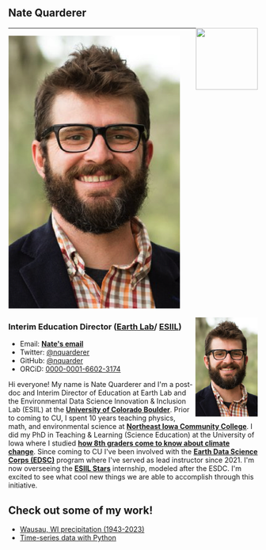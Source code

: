## Nate Quarderer

<img style="float: right;" src="https://earthlab.colorado.edu/sites/default/files/styles/square_med/public/media/image/profile.png?itok=81I5qGge" width="125" height="125">

***

![Nate's profile photo](/img/profile.png)

<img style="float: right;" src="img/profile.png" width="25%">

### Interim Education Director ([Earth Lab](https://earthlab.colorado.edu/our-team/nathan-quarderer)/ [ESIIL](https://esiil.org/our-team))
* Email: <a href="mailto:naqu1888@colorado.edu">**Nate's email**</a>
* Twitter: [@nquarderer](https://twitter.com/nquarderer)
* GitHub: [@nquarder](https://github.com/nquarder)
* ORCiD: [0000-0001-6602-3174](https://orcid.org/0000-0001-6602-3174)

Hi everyone! My name is Nate Quarderer and I'm a post-doc and Interim Director of Education at Earth Lab and the Environmental Data Science Innovation & Inclusion Lab (ESIIL) at the <a href="https://www.colorado.edu/" target="_blank">**University of Colorado Boulder**</a>. Prior to coming to CU, I spent 10 years teaching physics, math, and environmental science at <a href="https://www.nicc.edu/" target="_blank">**Northeast Iowa Community College**</a>. I did my PhD in Teaching & Learning (Science Education) at the University of Iowa where I studied <a href="https://iro.uiowa.edu/esploro/outputs/9983949497702771?institution=01IOWA_INST&skipUsageReporting=true&recordUsage=false" target="_blank">**how 8th graders come to know about climate change**</a>. Since coming to CU I've been involved with the <a href="https://earthlab.colorado.edu/edsc" target="_blank">**Earth Data Science Corps (EDSC)**</a> program where I've served as lead instructor since 2021. I'm now overseeing the <a href="https://esiil.org/esiil-stars" target="_blank">**ESIIL Stars**</a> internship, modeled after the ESDC. I'm excited to see what cool new things we are able to accomplish through this initiative.

## Check out some of my work!
* [Wausau, WI precipitation (1943-2023)](https://nquarder.github.io/notebooks/wausau-precip.html)
* [Time-series data with Python](https://nquarder.github.io/notebooks/08-iowa-flood.html)


